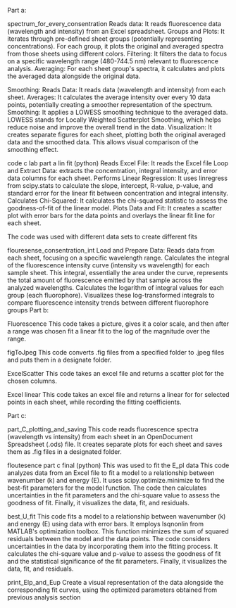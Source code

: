 Part a:

spectrum_for_every_consentration
Reads data: It reads fluorescence data (wavelength and intensity) from an Excel spreadsheet.
Groups and Plots: It iterates through pre-defined sheet groups (potentially representing concentrations). For each group, it plots the original and averaged spectra from those sheets using different colors.
Filtering: It filters the data to focus on a specific wavelength range (480-744.5 nm) relevant to fluorescence analysis.
Averaging: For each sheet group's spectra, it calculates and plots the averaged data alongside the original data.

Smoothing:
Reads Data: It reads data (wavelength and intensity) from each sheet.
Averages: It calculates the average intensity over every 10 data points, potentially creating a smoother representation of the spectrum.
Smoothing: It applies a LOWESS smoothing technique to the averaged data. LOWESS stands for Locally Weighted Scatterplot Smoothing, which helps reduce noise and improve the overall trend in the data.
Visualization: It creates separate figures for each sheet, plotting both the original averaged data and the smoothed data. This allows visual comparison of the smoothing effect.


code c lab part a lin fit (python)
Reads Excel File: It reads the Excel file
Loop and Extract Data: extracts the concentration, integral intensity, and error data columns for each sheet.
Performs Linear Regression: It uses linregress from scipy.stats to calculate the slope, intercept, R-value, p-value, and standard error for the linear fit between concentration and integral intensity.
Calculates Chi-Squared: It calculates the chi-squared statistic to assess the goodness-of-fit of the linear model.
Plots Data and Fit: It creates a scatter plot with error bars for the data points and overlays the linear fit line for each sheet.

The code was used with different data sets to create different fits

flouresense_consentration_int
Load and Prepare Data:
Reads data from each sheet, focusing on a specific wavelength range.
Calculates the integral of the fluorescence intensity curve (intensity vs wavelength) for each sample sheet. This integral, essentially the area under the curve, represents the total amount of fluorescence emitted by that sample across the analyzed wavelengths.
Calculates the logarithm of integral values for each group (each fluorophore).
Visualizes these log-transformed integrals to compare fluorescence intensity trends between different fluorophore groups
Part b:

Fluorescence
This code takes a picture, gives it a color scale, and then after a range was chosen fit a linear fit to the log of the magnitude over the range.

figToJpeg
This code converts .fig files from a specified folder to .jpeg files and puts them in a designate folder.

ExcelScatter
This code takes an excel file and returns a scatter plot for the chosen columns.

Excel linear
This code takes an excel file and returns a linear for for selected points in each sheet, while recording the fitting coefficients.

Part c:

part_C_plotting_and_saving
This code reads fluorescence spectra (wavelength vs intensity) from each sheet in an OpenDocument Spreadsheet (.ods) file. It creates separate plots for each sheet and saves them as .fig files in a designated folder.


floutesence part c final (python)
This was used to fit the E_pl data 
This code analyzes data from an Excel file to fit a model to a relationship between wavenumber (k) and energy (E). It uses scipy.optimize.minimize to find the best-fit parameters for the model function. The code then calculates uncertainties in the fit parameters and the chi-square value to assess the goodness of fit. Finally, it visualizes the data, fit, and residuals.


best_U_fit
This code fits a model to a relationship between wavenumber (k) and energy (E) using data with error bars. It employs lsqnonlin from MATLAB's optimization toolbox. This function minimizes the sum of squared residuals between the model and the data points. The code considers uncertainties in the data by incorporating them into the fitting process. It calculates the chi-square value and p-value to assess the goodness of fit and the statistical significance of the fit parameters. Finally, it visualizes the data, fit, and residuals.

print_Elp_and_Eup
Create a visual representation of the data alongside the corresponding fit curves, using the optimized parameters obtained from previous analysis section
